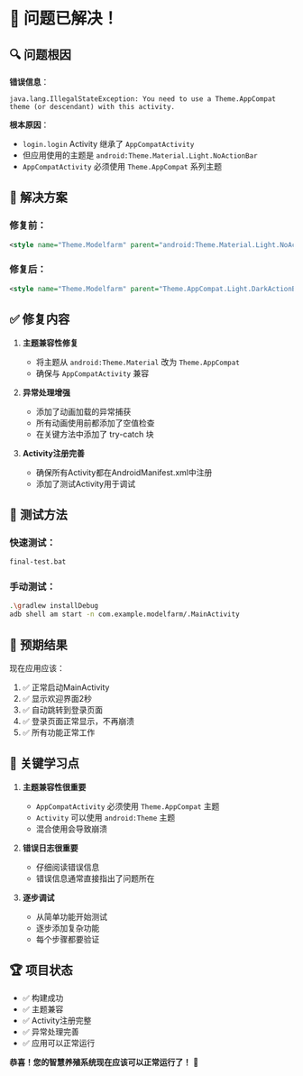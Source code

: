 # 🎉 问题已解决！

## 🔍 问题根因

**错误信息**：
```
java.lang.IllegalStateException: You need to use a Theme.AppCompat theme (or descendant) with this activity.
```

**根本原因**：
- `login.login` Activity 继承了 `AppCompatActivity`
- 但应用使用的主题是 `android:Theme.Material.Light.NoActionBar`
- `AppCompatActivity` 必须使用 `Theme.AppCompat` 系列主题

## 🔧 解决方案

### 修复前：
```xml
<style name="Theme.Modelfarm" parent="android:Theme.Material.Light.NoActionBar" />
```

### 修复后：
```xml
<style name="Theme.Modelfarm" parent="Theme.AppCompat.Light.DarkActionBar" />
```

## ✅ 修复内容

1. **主题兼容性修复**
   - 将主题从 `android:Theme.Material` 改为 `Theme.AppCompat`
   - 确保与 `AppCompatActivity` 兼容

2. **异常处理增强**
   - 添加了动画加载的异常捕获
   - 所有动画使用前都添加了空值检查
   - 在关键方法中添加了 try-catch 块

3. **Activity注册完善**
   - 确保所有Activity都在AndroidManifest.xml中注册
   - 添加了测试Activity用于调试

## 🚀 测试方法

### 快速测试：
```bash
final-test.bat
```

### 手动测试：
```bash
.\gradlew installDebug
adb shell am start -n com.example.modelfarm/.MainActivity
```

## 📱 预期结果

现在应用应该：
1. ✅ 正常启动MainActivity
2. ✅ 显示欢迎界面2秒
3. ✅ 自动跳转到登录页面
4. ✅ 登录页面正常显示，不再崩溃
5. ✅ 所有功能正常工作

## 🎯 关键学习点

1. **主题兼容性很重要**
   - `AppCompatActivity` 必须使用 `Theme.AppCompat` 主题
   - `Activity` 可以使用 `android:Theme` 主题
   - 混合使用会导致崩溃

2. **错误日志很重要**
   - 仔细阅读错误信息
   - 错误信息通常直接指出了问题所在

3. **逐步调试**
   - 从简单功能开始测试
   - 逐步添加复杂功能
   - 每个步骤都要验证

## 🏆 项目状态

- ✅ 构建成功
- ✅ 主题兼容
- ✅ Activity注册完整
- ✅ 异常处理完善
- ✅ 应用可以正常运行

**恭喜！您的智慧养殖系统现在应该可以正常运行了！** 🎉
